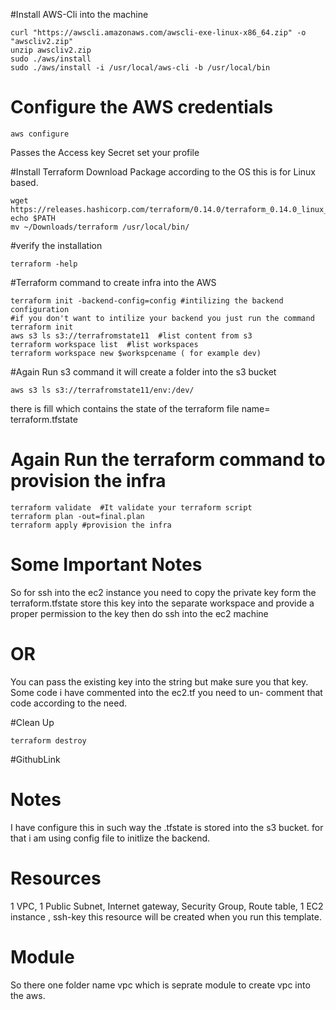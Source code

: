 #Install AWS-Cli into the machine
```commandline
curl "https://awscli.amazonaws.com/awscli-exe-linux-x86_64.zip" -o "awscliv2.zip"
unzip awscliv2.zip
sudo ./aws/install
sudo ./aws/install -i /usr/local/aws-cli -b /usr/local/bin
```
# Configure the AWS credentials
```
aws configure
```
Passes the Access key Secret set your profile

#Install Terraform
Download Package according to the OS this is for Linux based.
```commandline
wget https://releases.hashicorp.com/terraform/0.14.0/terraform_0.14.0_linux_amd64.zip
echo $PATH
mv ~/Downloads/terraform /usr/local/bin/
```
#verify the installation
```commandline
terraform -help
```
#Terraform command to create infra into the AWS
```commandline
terraform init -backend-config=config #intilizing the backend configuration
#if you don't want to intilize your backend you just run the command
terraform init
aws s3 ls s3://terrafromstate11  #list content from s3
terraform workspace list  #list workspaces
terraform workspace new $workspcename ( for example dev)
```
#Again Run s3 command it will create a folder into the s3 bucket
```cammandline
aws s3 ls s3://terrafromstate11/env:/dev/
```
there is fill which contains the state of the terraform
file name= terraform.tfstate

# Again Run the terraform command to provision the infra
```commandline
terraform validate  #It validate your terraform script 
terraform plan -out=final.plan
terraform apply #provision the infra

```

# Some Important Notes
So for ssh into the ec2 instance you need to copy the private key
form the terraform.tfstate store this key into the 
separate workspace and provide a proper permission to the
key  then do ssh into the ec2 machine

# OR

You can pass the existing key into the string but make sure
you that key.
Some code i have commented into the ec2.tf you need to un-
comment that code according to the need.

#Clean Up 
```commandline
terraform destroy
```
#GithubLink

# Notes
I have configure this in such way the .tfstate is stored into the s3 bucket. for that i am using config file to initlize the backend.

# Resources

1 VPC, 1 Public Subnet, Internet gateway, Security Group, Route table, 1 EC2 instance , ssh-key this resource will be created when you run this template.



# Module
So there one folder name vpc  which is seprate module to create vpc into the aws.
